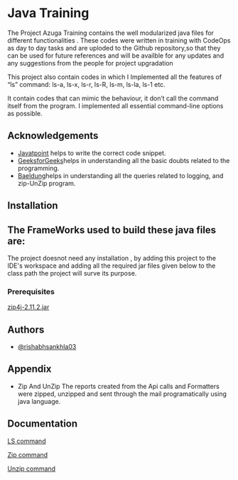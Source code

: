 
# Java Training


The Project Azuga Training contains the well modularized java files for different functionalities . These codes were written in training with CodeOps as day to day tasks and are uploded to the Github repository,so that they can be used for future references and will be availble for any updates and any suggestions from the people for project upgradation

This project also contain codes in which I Implemented all the features of “ls” command: 
ls-a, ls-x, ls-r, ls-R, ls-m, ls-la, ls-1 etc. 

It contain codes that can mimic the behaviour, it don’t call the command itself from the program. I implemented all essential command-line options as possible.


## Acknowledgements

 - [Javatpoint](https://awesomeopensource.com/project/elangosundar/awesome-README-templates) helps to write the correct code snippet.
 - [GeeksforGeeks](https://github.com/matiassingers/awesome-readme)helps in understanding all the basic doubts related to the programming.
 - [Baeldung](https://bulldogjob.com/news/449-how-to-write-a-good-readme-for-your-github-project)helps in understanding all the queries related to logging, and zip-UnZip program.

## Installation
## The FrameWorks used to build these java files are:

The project doesnot need any installation , by adding this project to the IDE's workspace and adding all the required jar files given below to the class path the project will surve its purpose.

### Prerequisites

[zip4j-2.11.2.jar](https://mvnrepository.com/artifact/net.lingala.zip4j/zip4j/2.11.2)

## Authors

- [@rishabhsankhla03](https://github.com/rishabhsankhla03)


## Appendix

- Zip And UnZip
The reports created from the Api calls and Formatters were zipped, unzipped and sent through the mail programatically using java language.


## Documentation

[LS command](https://github.com/rishabhsankhla03/AzugaTraining/blob/development/day2/Ls.java)

[Zip command](https://github.com/rishabhsankhla03/AzugaTraining/blob/development/day2/UnzipFile.java)

[Unzip command](https://github.com/rishabhsankhla03/AzugaTraining/blob/development/day2/ZipFolder.java)

